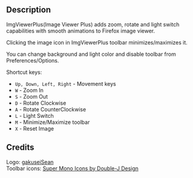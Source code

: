 Description
-----------

ImgViewerPlus(Image Viewer Plus) adds zoom, rotate and light switch capabilities with smooth animations to Firefox image viewer.

Clicking the image icon in ImgViewerPlus toolbar minimizes/maximizes it.

You can change background and light color and disable toolbar from Preferences/Options.

Shortcut keys:

* `Up, Down, Left, Right` - Movement keys
* `W` - Zoom In
* `S` - Zoom Out
* `D` - Rotate Clockwise
* `A` - Rotate CounterClockwise
* `L` - Light Switch
* `M` - Minimize/Maximize toolbar
* `X` - Reset Image

Credits
-------

Logo: [gakuseiSean](http://gakuseisean.deviantart.com/)  
Toolbar icons: [Super Mono Icons by Double-J Design](http://www.doublejdesign.co.uk/products-page/icons/super-mono-icons/)
